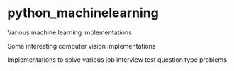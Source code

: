 # python_machinelearning

Various machine learning implementations

Some interesting computer vision implementations

Implementations to solve various job interview test question type problems
